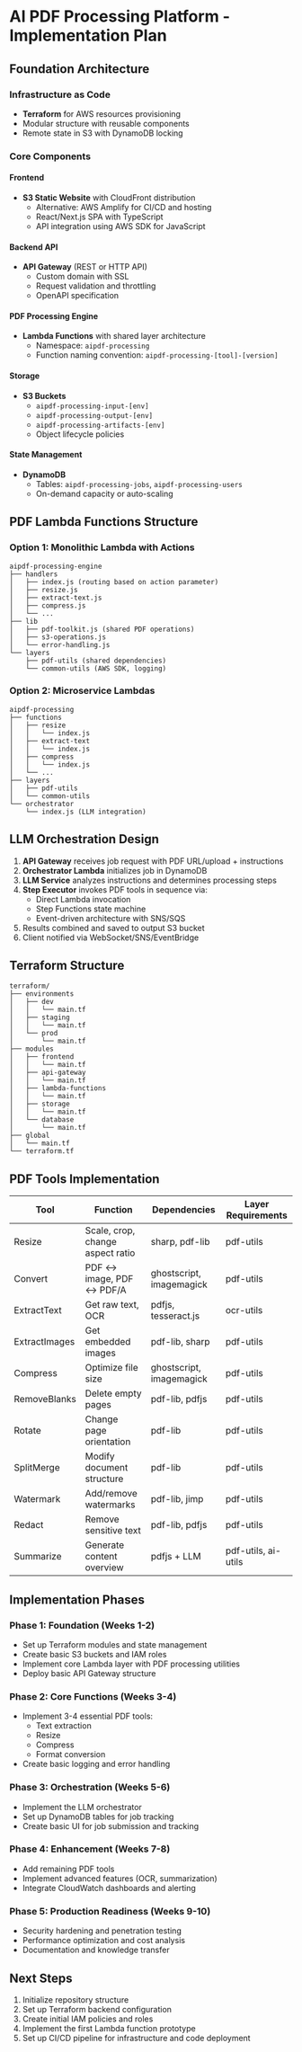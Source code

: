 # AI PDF Processing Platform - Implementation Plan

## Foundation Architecture

### Infrastructure as Code
- **Terraform** for AWS resources provisioning
- Modular structure with reusable components
- Remote state in S3 with DynamoDB locking

### Core Components

#### Frontend
- **S3 Static Website** with CloudFront distribution
  - Alternative: AWS Amplify for CI/CD and hosting
  - React/Next.js SPA with TypeScript
  - API integration using AWS SDK for JavaScript

#### Backend API
- **API Gateway** (REST or HTTP API)
  - Custom domain with SSL
  - Request validation and throttling
  - OpenAPI specification

#### PDF Processing Engine
- **Lambda Functions** with shared layer architecture
  - Namespace: `aipdf-processing`
  - Function naming convention: `aipdf-processing-[tool]-[version]`

#### Storage
- **S3 Buckets**
  - `aipdf-processing-input-[env]`
  - `aipdf-processing-output-[env]`
  - `aipdf-processing-artifacts-[env]`
  - Object lifecycle policies

#### State Management
- **DynamoDB**
  - Tables: `aipdf-processing-jobs`, `aipdf-processing-users`
  - On-demand capacity or auto-scaling

## PDF Lambda Functions Structure

### Option 1: Monolithic Lambda with Actions
```
aipdf-processing-engine
├── handlers
│   ├── index.js (routing based on action parameter)
│   ├── resize.js
│   ├── extract-text.js
│   ├── compress.js
│   └── ...
├── lib
│   ├── pdf-toolkit.js (shared PDF operations)
│   ├── s3-operations.js
│   └── error-handling.js
└── layers
    ├── pdf-utils (shared dependencies)
    └── common-utils (AWS SDK, logging)
```

### Option 2: Microservice Lambdas
```
aipdf-processing
├── functions
│   ├── resize
│   │   └── index.js
│   ├── extract-text
│   │   └── index.js
│   ├── compress
│   │   └── index.js
│   └── ...
├── layers
│   ├── pdf-utils
│   └── common-utils
└── orchestrator
    └── index.js (LLM integration)
```

## LLM Orchestration Design

1. **API Gateway** receives job request with PDF URL/upload + instructions
2. **Orchestrator Lambda** initializes job in DynamoDB
3. **LLM Service** analyzes instructions and determines processing steps
4. **Step Executor** invokes PDF tools in sequence via:
   - Direct Lambda invocation
   - Step Functions state machine
   - Event-driven architecture with SNS/SQS
5. Results combined and saved to output S3 bucket
6. Client notified via WebSocket/SNS/EventBridge

## Terraform Structure

```
terraform/
├── environments
│   ├── dev
│   │   └── main.tf
│   ├── staging
│   │   └── main.tf
│   └── prod
│       └── main.tf
├── modules
│   ├── frontend
│   │   └── main.tf
│   ├── api-gateway
│   │   └── main.tf
│   ├── lambda-functions
│   │   └── main.tf
│   ├── storage
│   │   └── main.tf
│   └── database
│       └── main.tf
├── global
│   └── main.tf
└── terraform.tf
```

## PDF Tools Implementation

| Tool | Function | Dependencies | Layer Requirements |
|------|----------|--------------|-------------------|
| Resize | Scale, crop, change aspect ratio | sharp, pdf-lib | pdf-utils |
| Convert | PDF ↔ image, PDF ↔ PDF/A | ghostscript, imagemagick | pdf-utils | 
| ExtractText | Get raw text, OCR | pdfjs, tesseract.js | ocr-utils |
| ExtractImages | Get embedded images | pdf-lib, sharp | pdf-utils |
| Compress | Optimize file size | ghostscript, imagemagick | pdf-utils |
| RemoveBlanks | Delete empty pages | pdf-lib, pdfjs | pdf-utils |
| Rotate | Change page orientation | pdf-lib | pdf-utils |
| SplitMerge | Modify document structure | pdf-lib | pdf-utils |
| Watermark | Add/remove watermarks | pdf-lib, jimp | pdf-utils |
| Redact | Remove sensitive text | pdf-lib, pdfjs | pdf-utils |
| Summarize | Generate content overview | pdfjs + LLM | pdf-utils, ai-utils |

## Implementation Phases

### Phase 1: Foundation (Weeks 1-2)
- Set up Terraform modules and state management
- Create basic S3 buckets and IAM roles
- Implement core Lambda layer with PDF processing utilities
- Deploy basic API Gateway structure

### Phase 2: Core Functions (Weeks 3-4)
- Implement 3-4 essential PDF tools:
  - Text extraction
  - Resize
  - Compress
  - Format conversion
- Create basic logging and error handling

### Phase 3: Orchestration (Weeks 5-6)
- Implement the LLM orchestrator
- Set up DynamoDB tables for job tracking
- Create basic UI for job submission and tracking

### Phase 4: Enhancement (Weeks 7-8)
- Add remaining PDF tools
- Implement advanced features (OCR, summarization)
- Integrate CloudWatch dashboards and alerting

### Phase 5: Production Readiness (Weeks 9-10)
- Security hardening and penetration testing
- Performance optimization and cost analysis
- Documentation and knowledge transfer

## Next Steps

1. Initialize repository structure
2. Set up Terraform backend configuration
3. Create initial IAM policies and roles
4. Implement the first Lambda function prototype
5. Set up CI/CD pipeline for infrastructure and code deployment